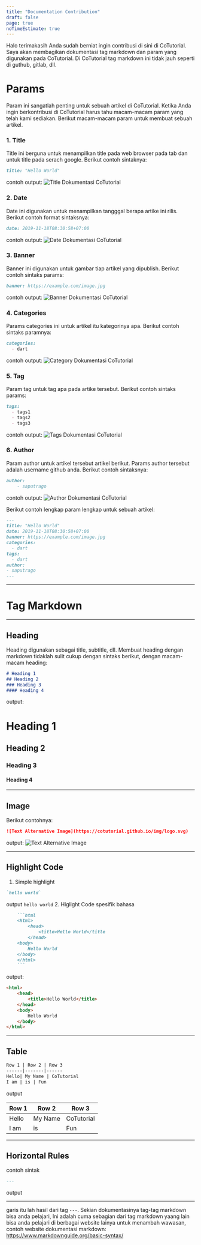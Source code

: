 ```yaml
---
title: "Documentation Contribution"
draft: false
page: true
noTimeEstimate: true 
---
```

Halo terimakasih Anda sudah berniat ingin contribusi di sini di CoTutorial. Saya akan membagikan dokumentasi tag markdown dan param yang digunakan pada CoTutorial. Di CoTutorial tag markdown ini tidak jauh seperti di guthub, gitlab, dll. 

# Params
Param ini sangatlah penting untuk sebuah artikel di CoTutorial. Ketika Anda ingin berkontribusi di CoTutorial harus tahu macam-macam param yang telah kami sediakan. Berikut macam-macam param untuk membuat sebuah artikel.

### 1. Title
Title ini berguna untuk menampilkan title pada web browser pada tab dan untuk title pada serach google. Berikut contoh sintaknya:

```md
title: "Hello World"
```

contoh output:
![Title Dokumentasi CoTutorial](/img/doc/title.jpg)

### 2. Date
Date ini digunakan untuk menampilkan tangggal berapa artike ini rilis. Berikut contoh format sintaksnya:
```md
date: 2019-11-18T08:30:58+07:00
```

contoh output:
![Date Dokumentasi CoTutorial](/img/doc/date.jpg)
### 3. Banner
Banner ini digunakan untuk gambar tiap artikel yang dipublish. Berikut contoh sintaks params:
```md
banner: https://example.com/image.jpg
```
contoh output:
![Banner Dokumentasi CoTutorial](/img/doc/banner.jpg)
### 4. Categories
Params categories ini untuk artikel itu kategorinya apa. Berikut contoh sintaks paramnya:
```md
categories:
  - dart
```
contoh output:
![Category Dokumentasi CoTutorial](/img/doc/categori.jpg)
### 5. Tag
Param tag untuk tag apa pada artike tersebut. Berikut contoh sintaks params:
```md
tags:
  - tags1
  - tags2
  - tags3
```
contoh output:
![Tags Dokumentasi CoTutorial](/img/doc/tag.jpg)
### 6. Author
Param author untuk artikel tersebut artikel berikut. Params author tersebut adalah username github anda. Berikut contoh sintaksnya:
```md
author: 
    - saputrago  
```
contoh output:
![Author Dokumentasi CoTutorial](/img/doc/author.jpg)

Berikut contoh lengkap param lengkap untuk sebuah artikel:

```md
---
title: "Hello World"
date: 2019-11-18T08:30:58+07:00
banner: https://example.com/image.jpg
categories:
  - dart
tags:
  - dart
author: 
- saputrago  
---
```

---

# Tag Markdown
---
## Heading 
Heading digunakan sebagai title, subtitle, dll. Membuat heading dengan markdown tidaklah sulit cukup dengan sintaks berikut, dengan macam-macam heading:

```md
# Heading 1
## Heading 2
### Heading 3
#### Heading 4 
```
output: 

# Heading 1
## Heading 2
### Heading 3
#### Heading 4 

---

## Image
Berikut contohnya:

```md
![Text Alternative Image](https://cotutorial.github.io/img/logo.svg)
```
output:
![Text Alternative Image](https://cotutorial.github.io/img/logo.svg)

---

## Highlight Code

1. Simple highlight
```md
`hello world`
```
output
`hello world`
2. Higlight Code spesifik bahasa


```md
	```html
	<html>
		<head>
			<title>Hello World</title
		</head>
	<body>
		Hello World
	</body>
	</html>
	```
```

output:

```html
<html>
    <head>
        <title>Hello World</title>
    </head>
    <body>
        Hello World
    </body>
</html>
```
---
## Table
```md
Row 1 | Row 2 | Row 3
------|-------|------
Hello| My Name | CoTutorial
I am | is | Fun
```

output

Row 1 | Row 2 | Row 3
------|-------|------
Hello| My Name | CoTutorial
I am | is | Fun

--- 
## Horizontal Rules
contoh sintak
```md
---
```
output

---

garis itu lah hasil dari tag `---`. Sekian dokumentasinya tag-tag markdown bisa anda pelajari, Ini adalah cuma sebagian dari tag markdown yaang lain bisa anda pelajari di berbagai website lainya untuk menambah wawasan, contoh website dokumentasi markdown: https://www.markdownguide.org/basic-syntax/